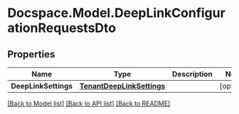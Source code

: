 # Docspace.Model.DeepLinkConfigurationRequestsDto

## Properties

Name | Type | Description | Notes
------------ | ------------- | ------------- | -------------
**DeepLinkSettings** | [**TenantDeepLinkSettings**](TenantDeepLinkSettings.md) |  | [optional] 

[[Back to Model list]](../README.md#documentation-for-models) [[Back to API list]](../README.md#documentation-for-api-endpoints) [[Back to README]](../README.md)

